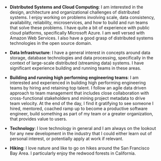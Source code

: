 - **Distributed Systems and Cloud Computing**: I am interested in the design, architecture and organizational challenges of distributed systems. I enjoy working on problems involving scale, data consistency, availability, reliability, microservices, and how to build and run teams that solve these problems. I have quite a bit of experience with public cloud platforms, specifically Microsoft Azure. I am well versed with Amazon Web Services. I also have a good grasp of distributed systems technologies in the open source domain.

- **Data Infrastructure**: I have a general interest in concepts around data storage, database technologies and data processing, specifically in the context of large-scale distributed (streaming data) systems. I have significant experience building and running teams in these areas.

- **Building and running high performing engineering teams**: I am interested and experienced in building high performing engineering teams by hiring and retaining top talent. I follow an agile data driven approach to team management that includes close collaboration with cross-functional stakeholders and mining project metadata to drive team velocity. At the end of the day, I find it gratifying to see someone I hired, mentored, coached ramp up to become a productive software engineer, build something as part of my team or a greater organization, that provides value to users.

- **Technology**: I love technology in general and I am always on the lookout for any new development in the industry that I could either learn out of personal interest, or potentially apply at work if relevant.

- **Hiking**: I love nature and like to go on hikes around the San Francisco Bay Area. I particularly enjoy the redwood forests in California.
